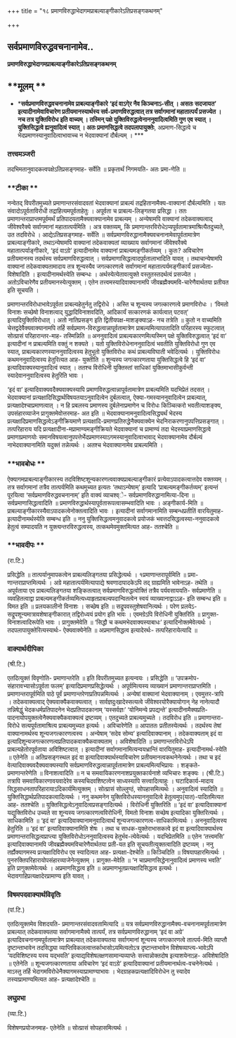 +++
title = "१८ प्रमाणविरुद्धाभेदागमप्राबल्याङ्गीकारेऽतिप्रसङ्गकथनम्"

+++


## सर्वप्रमाणविरुद्धवचनानामेव..

**प्रमाणविरुद्धाभेदागमप्राबल्याङ्गीकारेऽतिप्रसङ्गकथनम्**

## **मूलम् **

- ***सर्वप्रमाणविरुद्धवचनानामेव प्राबल्याङ्गीकारे ‘इदं वाऽगे्र नैव किञ्चनाऽ-सीत् । असतः सदजायत’ इत्यादीनामेवाविचारेण प्रतीयमानस्यार्थस्य सर्व-प्रमाणविरुद्धत्वात् तत्र सर्वागमानां महातात्पर्यं प्रसज्येत । नच तत्र युक्तिविरोध इति वाच्यम् । तस्मिन् पक्षे युक्तिविरुद्धत्वेनाननुवादित्वमिति गुण एव स्यात् । युक्तिसिद्धत्वे ह्यनुवादित्वं स्यात् । अतः प्रमाणसिद्धत्वे तदपलापायुक्तेः**, अप्रमाण-सिद्धत्वे च भेदप्रमाणस्यानुवादित्वाभावाच्च न भेदवाक्यानां दौर्बल्यम् । ***

### **तत्त्वमञ्जरी**

तदभिमतानुवादकत्वपक्षेऽतिप्रसङ्गमाह- सर्वेति ॥ प्रकृतार्थं निगमयति- अतः प्रमा-णेति ॥

### **टीका **

नन्वेतद् विपरीतमुच्यते प्रमाणान्तरसंवादवतां भेदवाक्यानां प्राबल्यं तद्रहितानामैक्य-वाक्यानां दौर्बल्यमिति । यतः संवादोऽपूर्वताविरोधी तद्राहित्यमपूर्वताहेतुः । अपूर्वता च प्राबल्य-लिङ्गतया प्रसिद्धा । ततः प्रमाणान्तराप्राप्तमपूर्वमर्थं प्रतिपादयतामैक्यवाक्यानामेव प्राबल्यम् । अन्येषामपि वाक्यानां तदेकवाक्यत्वाद् जीवेश्वरैक्ये सर्वागमानां महातात्पर्यमिति । अत्र वक्तव्यम्, किं प्रमाणान्तरविरोधेऽप्यपूर्वतामात्रमाश्रित्यैतदुच्यते, उत तदविरोधे ।
आद्येऽतिप्रसङ्गमाह- सर्वेति ॥ सर्वप्रमाणविरुद्धानामैक्यवचनानामेवापूर्वतामात्रेण प्राबल्याङ्गीकारे, तथाऽन्येषामपि वाक्यानां तदेकवाक्यतां व्याख्याय सर्वागमानां जीवेश्वरैक्ये महातात्पर्याङ्गीकारे, ‘इदं वाऽग्रे’ इत्यादीनामेव वाक्यानां प्राबल्यमङ्गीकर्तव्यम् । कुतः? अविचारेण प्रतीयमानस्य तदर्थस्य सर्वप्रमाणविरुद्धत्वात् । सर्वप्रमाणासिद्धत्वादपूर्वतालाभादिति यावत् । तथाचान्येषामपि वाक्यानां तदेकवाक्यतामादाय तत्र शून्यस्यैव जगत्कारणत्वे सर्वागमानां महातात्पर्यमङ्गीकार्यं प्रसज्येता-विशेषादिति । इत्यादीनामर्थस्येति सम्बन्धः । अर्थस्येत्येतावत्युक्ते वस्तुतस्तदर्थत्वं प्रसज्येत । अतोऽविचारेणैव प्रतीयमानस्येत्युक्तम् । एतेन तत्त्वमस्यादिवाक्यानामपि जीवब्रह्मैक्यमवि-चारेणैवार्थतया प्रतीयत इति सूचयति ।

प्रमाणान्तरविरोधाभावेऽपूर्वता प्राबल्यहेतुर्नतु तद्विरोधे । अस्ति च शून्यस्य जगत्कारणत्वे प्रमाणविरोधः । ‘विमतो विनाशः सच्छेषो विनाशत्वाद् युद्धादिविनाशवदिति, आदिकार्यं सत्कारणकं कार्यत्वात् पटवत्’ इत्यादियुक्तिविरोधात् । अतो नातिप्रसङ्ग इति द्वितीयपक्ष-माशङ्क्याऽह- नच तत्रेति ॥ कुतो न वाच्यमिति चेत्तद्वदेवैक्यवाक्यानामपि तर्हि सर्वप्रमाण-विरुद्धत्वान्नापूर्वतामात्रेण प्राबल्यमित्यापातादिति परिहारस्य स्फुटत्वात् सोत्प्रासं परिहारान्तर-माह- तस्मिन्निति ॥ अननुवादित्वं प्राबल्यकारणमित्यस्मिन् पक्षे युक्तिविरुद्धत्वात् ‘इदं वा’ इत्यादीनां न प्राबल्यमिति वक्तुं न शक्यते । यतो युक्तिविरोधेनाननुवादित्वं भवतीति युक्तिविरोधो गुण एव स्यात्, प्राबल्यकारणस्याननुवादित्वस्य हेतुभूतो युक्तिविरोधः कथं प्राबल्यविघाती भवेदित्यर्थः । युक्तिविरोधः कथमननुवादित्वस्य हेतुरित्यत आह- युक्तीति ॥ शून्यस्य जगत्कारणताया युक्तिसिद्धत्वे हि ‘इदं वा’ इत्यादिवाक्यस्यानुवादित्वं स्यात् । ततश्च विरोधिनी युक्तिस्तां साधिकां युक्तिमाभासीकुर्वन्ती स्यादेवाननुवादित्वस्य हेतुरिति भावः ।

‘इदं वा’ इत्यादिवाक्यवदैक्यवाक्यस्यापि प्रमाणविरुद्धत्वान्नापूर्वतामात्रेण प्राबल्यमिति यदभिप्रेतं तदसत् । भेदवाक्यानां प्रत्यक्षादिसिद्धार्थविषयतयाऽनुवादित्वेन दुर्बलत्वात्, ऐक्या-गमस्याननुवादित्वेन प्राबल्यात्, प्रत्यक्षादेश्चाप्रमाणत्वात् । न हि प्रबलस्य प्रमाणस्य दुर्बलेनाप्रमाणेन च विरोधः किञ्चित्करो भवतीत्याशङ्क्य, उपसंहारव्याजेन प्रागुक्तमेवोत्तरमाह- अत इति ॥ भेदवाक्यानामनुवादित्वसिद्ध्यर्थं भेदस्य प्रत्यक्षादिप्रमाणसिद्धत्वेऽङ्गीक्रियमाणे प्रत्यक्षादि-प्रमाणप्रतिरुद्धेनैक्यवाक्येन भेदनिराकरणानुपपत्तिप्रसङ्गात् । तत्परिहाराय यदि प्रत्यक्षादीना-मप्रामाण्यमङ्गीक्रियते भेदवाक्यानां च प्रामाण्यं तदा भेदस्याप्रमाणसिद्धत्वे प्रमाणाप्रमाणयोः समानविषयत्वानुपपत्तेर्भेदप्रमाणस्याऽगमस्यानुवादित्वाभावाद् भेदवाक्यानामेव दौर्बल्यं नाभेदवाक्यानामिति यदुक्तं तन्नेत्यर्थः । अतश्च भेदवाक्यानामेव प्राबल्यमिति ।

### **भावबोधः **

ऐक्यागमप्राबल्याङ्गीकारस्य तदविशिष्टशून्यकारणत्ववाक्यप्राबल्याङ्गीकारं प्रत्येवाऽपादकत्वात्तदेव वक्तव्यम् । तत्र सर्वागमानां तत्रैव तात्पर्यमिति कथमुच्यत इत्यतः ‘तथाऽन्येषाम्’ इत्यादि ‘प्राबल्यमङ्गीकर्तव्यम्’ इत्यन्तं पूरयित्वा ‘सर्वप्रमाणविरुद्धवचनानाम्’ इति वाक्यं व्याचश्व्े- सर्वप्रमाणविरुद्धानामित्या-दिना ॥ सर्वप्रमाणासिद्धत्वादिति ॥ प्रमाणविरुद्धार्थस्यापूर्वतारूपत्वासम्भवादिति भावः । अङ्गीकार्य-मिति ॥ प्राबल्याङ्गीकारस्यैवाऽपादकत्वेनोक्तत्वादिति भावः । इत्यादीनां सर्वागमानामिति सम्बन्धप्रतीतिं वारयितुमाह- इत्यादीनामर्थस्येति सम्बन्ध इति ॥ ननु युक्तिसिद्धत्वमनुवादकत्वे प्रयोजकं भवत्तदसिद्धत्वस्या-ननुवादकत्वे हेतुत्वं सम्पादयति न युक्त्यन्तरविरुद्धत्वस्य, तत्कथमेवमुक्तमित्यत आह- ततश्चेति ॥

### **भावदीपः **

(रा.टि.)

प्रसिद्धेति ॥ तात्पर्यानुमापकत्वेन प्राबल्यलिङ्गतया प्रसिद्धेत्यर्थः । १प्रमाणान्तरापूर्वमिति ॥ प्रमा-णान्तराप्राप्तमित्यर्थः । अग्रे महातात्पर्यमित्यापाद्ये श्रवणादापादकेऽपि तद् ग्राह्यमिति भावेनाऽह- तथेति ॥ अपूर्वताया एव प्राबल्यलिङ्गतया शङ्कितत्वात् सर्वप्रमाणविरुद्धत्वोक्तिं तत्रैव पर्यवसाययति- सर्वप्रमाणेति ॥ व्यवहितत्वाद्वा प्राबल्यमङ्गीकर्तव्यमित्यध्याहृतप्राबल्यपदान्वितत्वेन स्वयं व्याख्यानाद्वाऽऽह- इति सम्बन्ध इति ॥ विमत इति ॥ प्रलयकालीनो विनाशः । सच्छेष इति ॥ सद्रूपवस्तुशेषवानित्यर्थः । परेण प्रलयेऽ-सद्रूपशून्यमात्रावशेषाङ्गीकारात् तद्विरोध्ययं प्रयोग इति भावः । एवमग्रेऽपि विरोधिनी युक्तिरिति ॥ प्रागुक्त-विनाशत्वादिरूपेति भावः । प्रागुक्तमेवेति ॥ ‘सिद्धौ च कथमभेदवाक्यस्याबाधः’ इत्यादिनोक्तमेवेत्यर्थः । तदपलापायुक्तेरित्यस्यार्थः- ऐक्यवाक्येनेति ॥ अप्रमाणसिद्धत्व इत्यादेरर्थः- तत्परिहारायेत्यादि ॥

### **वाक्यार्थदीपिका**

(श्री.टि.)

एतदित्युक्तं विवृणोति- प्रमाणान्तरेति ॥ इति विपरीतमुच्यत इत्यन्वयः । प्रसिद्धेति ॥ ‘उपक्रमोप-संहारावभ्यासोऽपूर्वता फलम्’ इत्यादिप्रमाणप्रसिद्धेत्यर्थः । अपूर्वमित्यस्य व्याख्यानं प्रमाणान्तराप्राप्तमिति । प्रमाणान्तरापूर्वमिति पाठे पूर्वं प्रमाणान्तरेणाप्रतिपन्नमित्यर्थः । अन्येषां वाक्यानां भेदवाक्यानाम् । एवमुत्तर-त्रापि । तदेकवाक्यत्वाद् ऐक्यवाक्यैकवाक्यत्वात् । सार्वज्ञदुःखादेस्सत्यत्वे जीवेश्वरयोरैक्यायोगान् नेह नानेत्यादौ तन्निषेद्धुं भेदकधर्मप्रतिपादनेन भेदप्रतिपादकानाम् ‘यस्सर्वज्ञः’ ‘योनिमन्ये प्रपद्यन्ते’ इत्यादीनामैक्यप्रति-पादनायोपयुक्तत्वेनैक्यवाक्यैकवाक्यत्वं द्रष्टव्यम् । एतदुच्यते प्राबल्यमुच्यते । तदविरोध इति ॥ प्रमाणान्तरा-विरोधे सत्यपूर्वतामाश्रित्य प्राबल्यमुच्यत इत्यर्थः । अविचारेणेति ॥ आपाततः प्रतीतस्येत्यर्थः । तदर्थस्य तेषां वाक्यानामर्थस्य शून्यजगत्कारणत्वस्य । अन्येषाम् ‘सदेव सोम्य’ इत्यादिवाक्यानाम् । तदेकवाक्यताम् इदं वा इत्यादिशून्यजगत्कारणत्वप्रतिपादकवाक्यैकवाक्यताम् । अविशेषादिति ॥ प्रमाणान्तरविरोधेऽपि प्राबल्यहेतोरपूर्वताया अविशिष्टत्वात् । इत्यादीनां सर्वागमानामित्यन्वयभ्रान्तिं वारयितुमाह- इत्यादीनामर्थ-स्येति ॥ एतेनेति ॥ अतिप्रसङ्गस्थल इदं वा इत्यादिवाक्यार्थस्याविचारेण प्रतीयमानत्वकथनेनेत्यर्थः । तथा च इदं वेत्यादिवाक्यवदैक्यवाक्यस्यापि सर्वप्रमाणविरुद्धत्वान्नापूर्वतामात्रेण प्राबल्यमित्यभिप्रायः । शङ्कते- प्रमाणान्तरेणेति ॥ विनाशत्वादिति ॥ न च समवायिकारणनाशप्रयुक्तकार्यनाशे व्यभिचारः शङ्क्यः । (श्री.टि.) तत्रापि समवायिकारणावयवादेरेव कस्यचिदवशिष्टत्वेन साध्यस्यापि सत्त्वादित्याहुः । घटादिकार्य-मादाय
सिद्धसाधनतापरिहारायाऽदिकार्यमित्युक्तम् । सोत्प्रासं सोल्लुण्ठं, सोपहासमित्यर्थः । अनुवादित्वं स्यादिति ॥ युक्तिसिद्धार्थप्रतिपादकत्वादित्यर्थः । ननु कथमनेन युक्तिविरोधस्याननुवादित्वे हेतुत्वमुप(यात)-पादितमित्यत आह- ततश्चेति ॥ युक्तिसिद्धत्वेऽनुवादित्वप्रसङ्गादित्यर्थः । विरोधिनी युक्तिरिति ॥ ‘इदं वा’ इत्यादिवाक्यानां यद्युक्तिविरोध उच्यते सा शून्यस्य जगत्कारणत्वविरोधिनी, विमतो विनाशः सच्छेष इत्यादिका युक्तिरित्यर्थः । साधिकामिति ॥ ‘इदं वा’ इत्यादिवाक्यानामनुवादित्वार्थं शून्यजगत्कारणत्व-साधिकामित्यर्थः । अननुवादित्वस्य हेतुरिति ॥ ‘इदं वा’ इत्यादिवाक्यानामिति शेषः । तथा च साधक-युक्तेराभासकत्वे इदं वा इत्यादिवाक्यार्थस्य प्रमाणान्तरासिद्धत्वप्राप्त्या युक्तिविरोधोऽननुवादित्वस्य हेतुर्भव-त्येवेत्यर्थः । यदभिप्रेतमिति ॥ एतेन ‘तत्त्वमसि’ इत्यादिवाक्यानामपि जीवब्रह्मैक्यमविचारेणैवार्थतया प्रती-यत इति सूचयतीत्युक्तत्वादिति द्रष्टव्यम् । ननु तर्ह्यैक्यागमस्य प्रत्यक्षादिविरोध एव स्यादित्यत आह- प्रत्यक्षा-देश्चेति ॥ किञ्चिदिति
॥ विषयापहारमित्यर्थः । पुनरुक्तिपरिहारायोपसंहारव्याजेनेत्युक्तम् ।
प्रागुक्त-मेवेति ॥ ‘न चाप्रमाणसिद्धेनानुवादित्वं प्रमाणस्य भवति’ इति प्रागुक्तमेवेत्यर्थः । अप्रमाणसिद्धत्व इति ॥ अप्रमाणभूतप्रत्यक्षादिसिद्धत्व इत्यर्थः । भेदावगाहिप्रत्यक्षादेरप्रामाण्य इति यावत् ।

### **विषमपदवाक्यार्थविवृतिः**

(पां.टि.)

एतदित्युक्तमेव विशदयति- प्रमाणान्तरसंवादवतामित्यादि ॥ यत्र सर्वप्रमाणविरुद्धानामैक्य-वचनानामपूर्वतामात्रेण प्राबल्यात् तदेकवाक्यतया सर्वागमानामैक्ये तात्पर्यं, तत्र सर्वप्रमाणविरुद्धानाम् ‘इदं वा अग्रे’ इत्यादिवचनानामपूर्वतामात्रेण प्राबल्यात् तदेकवाक्यतया सर्वागमानां शून्यस्य जगत्कारणत्वे तात्पर्य-मिति व्याप्तौ दृष्टान्ताभावेन तदसिद्ध्या व्याप्तिविकलत्वात्तर्काभासोऽयमित्यतोऽत्र दृष्टान्ताभावेन विशेषव्याप्त्य-भावेऽपि ‘यदविशिष्टस्य यस्य यद्भवति’ इत्याद्यविशेषलक्षणसामान्यव्याप्तेः सत्त्वान्नोक्तदोष इत्याशयेनाऽह- अविशेषादिति ॥ एतेनेति ॥ शून्यजगत्कारणताया अविचारेण ‘इदं वाऽग्रे’ इत्यादिवाक्यानां प्रतीयमानार्थत्व-वचनेनेत्यर्थः । माऽस्तु तर्हि भेदागमविरोधेनैक्यागमस्याप्रामाण्याभावः । भेदग्राहकप्रत्यक्षादिविरोधेन तु स्यादेव तस्याप्रामाण्यमित्यत आह- प्रत्यक्षादेश्चेति ॥

### **लघुप्रभा**

(व्या.टि.)

विशेषणप्रयोजनमाह- एतेनेति ॥ सोत्प्रासं सोपहासमित्यर्थः ।

